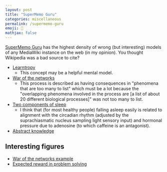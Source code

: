 ```yaml
---
layout: post
title: "SuperMemo Guru"
categories: miscellaneous
permalink: /supermemo-guru
emoji: 🧠
mathjax: false
---
```


[SuperMemo Guru](https://supermemo.guru/wiki/SuperMemo_Guru) has the highest density of wrong (but interesting) models of any MediaWiki instance on the web (in my opinion). You thought Wikipedia was a bad source to cite?

- [Learntropy](https://supermemo.guru/wiki/Learntropy)
  - This concept may be a helpful mental model.
- [War of the networks](https://supermemo.guru/wiki/War_of_the_networks)
  - This process is described as having consequences in "phenomena that are too many to list" which must be a lot because the "overlapping phenomena involved in the process are [a list of about 20 different biological processes]" was not too many to list.
- [Two components of sleep](https://supermemo.guru/wiki/Two_components_of_sleep)
  - I think that (for most healthy people) falling asleep easily is related to alignment with the circadian rhythm (adjusted by the suprachiasmatic nucleus sampling light sensory input) and hormonal pressure due to adenosine (to which caffeine is an antagonist).
- [Abstract knowledge](https://supermemo.guru/wiki/Abstract_knowledge)

## Interesting figures

- [War of the networks example](https://supermemo.guru/wiki/File:Neural_competition_between_the_learn_drive_and_the_system_of_rewards_at_school.png)
- [Expected reward in problem solving](https://supermemo.guru/wiki/File:Problem_valuation.jpg)